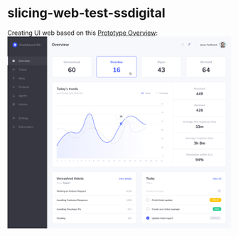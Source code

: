 # slicing-web-test-ssdigital

Creating UI web based on this [Prototype Overview]('https://www.figma.com/file/QZwEaulEiWCYS4M19T71OI/Slicing-Test?node-id=5%3A17'):
![Prototype Overview](./assets/prototype-overview.png)
